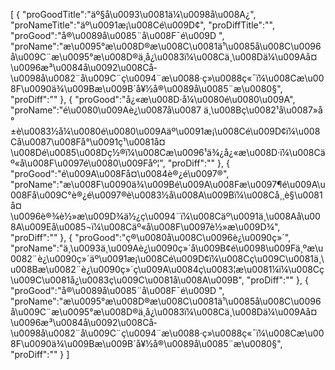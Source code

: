 [
	{
		"proGoodTitle":"äº§å\u0093\u0081ä¼\u0098å\u008A¿",
		"proNameTitle":"äº\u0091æ¡\u008Cé\u009D¢",
		"proDiffTitle":"",
		"proGood":"å®\u0089å\u0085¨å\u008F¯é\u009D ",
		"proName":"æ\u0095°æ\u008D®æ\u008C\u0081ä¹\u0085å\u008C\u0096å\u009C¨æ\u0095°æ\u008D®ä¸­å¿\u0083ï¼\u008Cä¸\u008Dä¼\u009Aå¤\u0096æ³\u0084å\u0092\u008Cå­\u0098å\u0082¨å\u009C¨ç\u0094¨æ\u0088·ç»\u0088ç«¯ï¼\u008Cæ\u008F\u0090ä¾\u009Bæ\u009B´å¥½å®\u0089å\u0085¨æ\u0080§",
		"proDiff":""
	},
	{
		"proGood":"å¿«æ\u008D·å¼\u0080é\u0080\u009A",
		"proName":"é\u0080\u009Aè¿\u0087å\u0087 ä¸\u008Bç\u0082¹å\u0087»å°±è\u0083½å¼\u0080é\u0080\u009Aäº\u0091æ¡\u008Cé\u009D¢ï¼\u008Cå\u0087\u008Få°\u0091ç¹\u0081å¤\u008Dé\u0085\u008Dç½®ï¼\u008Cæ\u0096¹ä¾¿å¿«æ\u008D·ï¼\u008Cäº«å\u008F\u0097é\u0080\u009Fåº¦",
		"proDiff":""
	},
	{
		"proGood":"é\u009A\u008Få¤\u0084è®¿é\u0097®",
		"proName":"æ\u008F\u0090ä¾\u009Bé\u009A\u008Fæ\u0097¶é\u009A\u008Få\u009C°è®¿é\u0097®è\u0083½å\u008A\u009Bï¼\u008Cå¸¸è§\u0081å¤\u0096è®¾è½»æ\u009D¾ä½¿ç\u0094¨ï¼\u008Cäº\u0091ä¸\u008Aå\u008A\u009Eå\u0085¬ï¼\u008Cäº«å\u008F\u0097è½»æ\u009D¾",
		"proDiff":""
	},
	{
		"proGood":"ç®\u0080å\u008C\u0096è¿\u0090ç»´",
		"proName":"ä¸\u0093ä¸\u009Aè¿\u0090ç»´å\u009B¢é\u0098\u009Fä¸ºæ\u0082¨è¿\u0090ç»´äº\u0091æ¡\u008Cé\u009D¢ï¼\u008Cç\u009C\u0081ä¸\u008Bæ\u0082¨è¿\u0090ç»´ç\u009A\u0084ç\u0083¦æ\u0081¼ï¼\u008Cç\u009C\u0081å¿\u0083ç\u009C\u0081å\u008A\u009B",
		"proDiff":""
	},
	{
		"proGood":"å®\u0089å\u0085¨å\u008F¯é\u009D ",
		"proName":"æ\u0095°æ\u008D®æ\u008C\u0081ä¹\u0085å\u008C\u0096å\u009C¨æ\u0095°æ\u008D®ä¸­å¿\u0083ï¼\u008Cä¸\u008Dä¼\u009Aå¤\u0096æ³\u0084å\u0092\u008Cå­\u0098å\u0082¨å\u009C¨ç\u0094¨æ\u0088·ç»\u0088ç«¯ï¼\u008Cæ\u008F\u0090ä¾\u009Bæ\u009B´å¥½å®\u0089å\u0085¨æ\u0080§",
		"proDiff":""
	}
]